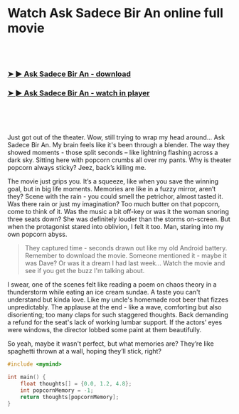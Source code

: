 <h1>Watch Ask Sadece Bir An online full movie</h1>


<br><br>

<h3><a href="https://Ryans-sporunmoreg1982.github.io/mexxlfwbky/">➤ ► Ask Sadece Bir An - download</a></h3> 
<h3><a href="https://Ryans-sporunmoreg1982.github.io/mexxlfwbky/">➤ ► Ask Sadece Bir An - watch in player</a></h3>


<br><br><br>


Just got out of the theater. Wow, still trying to wrap my head around… Ask Sadece Bir An. My brain feels like it's been through a blender. The way they showed moments - those split seconds – like lightning flashing across a dark sky. Sitting here with popcorn crumbs all over my pants. Why is theater popcorn always sticky? Jeez, back’s killing me.

The movie just grips you. It’s a squeeze, like when you save the winning goal, but in big life moments. Memories are like in a fuzzy mirror, aren’t they? Scene with the rain - you could smell the petrichor, almost tasted it. Was there rain or just my imagination? Too much butter on that popcorn, come to think of it. Was the music a bit off-key or was it the woman snoring three seats down? She was definitely louder than the storms on-screen. But when the protagonist stared into oblivion, I felt it too. Man, staring into my own popcorn abyss.

> They captured time - seconds drawn out like my old Android battery. Remember to download the movie. Someone mentioned it - maybe it was Dave? Or was it a dream I had last week… Watch the movie and see if you get the buzz I'm talking about.

I swear, one of the scenes felt like reading a poem on chaos theory in a thunderstorm while eating an ice cream sundae. A taste you can't understand but kinda love. Like my uncle's homemade root beer that fizzes unpredictably. The applause at the end - like a wave, comforting but also disorienting; too many claps for such staggered thoughts. Back demanding a refund for the seat's lack of working lumbar support. If the actors’ eyes were windows, the director lobbed some paint at them beautifully.

So yeah, maybe it wasn't perfect, but what memories are? They’re like spaghetti thrown at a wall, hoping they’ll stick, right?

```c
#include <mymind>

int main() {
    float thoughts[] = {0.0, 1.2, 4.8};
    int popcornMemory = -1;
    return thoughts[popcornMemory];
}
```

